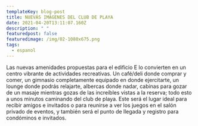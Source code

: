 ```yaml
---
templateKey: blog-post
title: NUEVÁS IMÁGENES DEL CLUB DE PLAYA
date: 2021-04-20T13:11:07.160Z
description: " "
featuredpost: false
featuredimage: /img/02-1080x675.png
tags:
  - espanol
---
```

Las nuevas amenidades propuestas para el edificio E lo convierten en un centro vibrante de actividades recreativas. Un café/deli donde comprar y comer, un gimnasio completamente equipado en donde ejercitarte, un lounge donde podrás relajarte, albercas donde nadar, cabinas para gozar de un masaje mientras gozas de las increíbles vistas a la reserva; todo esto a unos minutos caminando del club de playa. Este será el lugar ideal para recibir amigos e invitados o para reunirse a ver los juegos en el salón privado de eventos, y también será el punto de llegada y registro para condóminos e invitados.